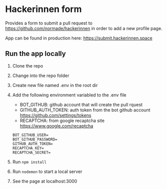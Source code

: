 # Hackerinnen form

Provides a form to submit a pull request to https://github.com/normade/hackerinnen in order to add a new profile page.

App can be found in production here: https://submit.hackerinnen.space

## Run the app locally

1. Clone the repo
2. Change into the repo folder
3. Create new file named .env in the root dir
4. Add the following environment variabled to the .env file
  
    - BOT_GITHUB: github account that will create the pull rquest 
    - GITHUB_AUTH_TOKEN: auth token from the bot github account https://github.com/settings/tokens
    - RECAPTCHA: from google recaptcha site https://www.google.com/recaptcha

    ```
    BOT_GITHUB_USER=
    BOT_GITHUB_PASSWORD=
    GITHUB_AUTH_TOKEN=
    RECAPTCHA_KEY=
    RECAPTCHA_SECRET=
    ```
  
5. Run `npm install`
6. Run `nodemon` to start a local server
7. See the page at localhost:3000



